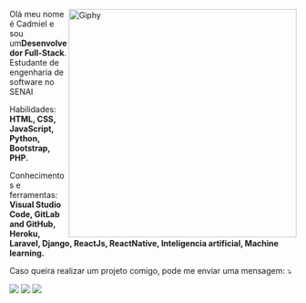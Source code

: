 <p>
    <a href="https://giphy.com/channel/arriminum?utm_source=iframe&utm_medium=embed&utm_campaign=Embeds&utm_term=" target="_blank">
        <img src="https://media.giphy.com/media/xUA7bdpLxQhsSQdyog/giphy.gif" title="Credit: @Arriminum" min-width="400px" max-width="400px" width="400px" align="right" alt="Giphy">
    </a>
</p>

<p align="left"> 
  Olá meu nome é Cadmiel e sou um<strong>Desenvolvedor Full-Stack</strong>.<br> Estudante de engenharia de software no SENAI
</p>

<p align="left">
  Habilidades: <strong>HTML, CSS, JavaScript, Python, Bootstrap, PHP.</strong>
</p>

<p align="left">
    <i class="fas fa-brain"></i>
  Conhecimentos e ferramentas: <strong>Visual Studio Code, GitLab and GitHub, Heroku, Laravel, Django, ReactJs, ReactNative, Inteligencia artificial, Machine learning.</strong>
</p>

<p align="left">
    <i class="fas fa-project-diagram"></i> Caso queira realizar um projeto comigo, pode me enviar uma mensagem: ⤵️
</p>

<p align="left">
  <a href="https://www.instagram.com/o_auto_cad/" alt="Instagram" target="_blank">
  <img src="https://img.shields.io/badge/-Instagram-DF0174?style=for-the-badge&logo=instagram&logoColor=white&link=https://www.instagram.com/o_auto_cad/"/></a>
  
  <a href="https://www.linkedin.com/in/cadmiel-matioli-donato" alt="Linkedin" target="_blank">
  <img src="https://img.shields.io/badge/-Linkedin-0e76a8?style=for-the-badge&logo=Linkedin&logoColor=white&link=https://www.linkedin.com/in/cadmiel-matioli-donato" /></a>

  <a href="https://www.facebook.com/cadmatioli/" alt="Facebook" target="_blank">
  <img src="https://img.shields.io/badge/-Facebook-3b5998?style=for-the-badge&logo=facebook&logoColor=white&link=https://www.facebook.com/cadmatioli/"/></a>
</p>  
